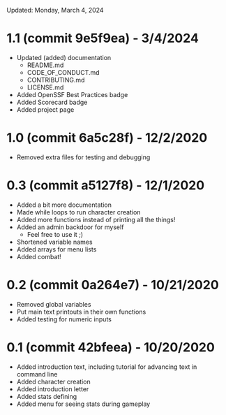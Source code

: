 Updated: Monday, March 4, 2024

# 1.1 (commit 9e5f9ea) - 3/4/2024
- Updated (added) documentation
	- README.md
	- CODE_OF_CONDUCT.md
	- CONTRIBUTING.md
	- LICENSE.md
- Added OpenSSF Best Practices badge
- Added Scorecard badge
- Added project page

# 1.0 (commit 6a5c28f) - 12/2/2020
- Removed extra files for testing and debugging

# 0.3 (commit a5127f8) - 12/1/2020
- Added a bit more documentation
- Made while loops to run character creation
- Added more functions instead of printing all the things!
- Added an admin backdoor for myself
	- Feel free to use it ;)
- Shortened variable names
- Added arrays for menu lists
- Added combat!

# 0.2 (commit 0a264e7) - 10/21/2020
- Removed global variables
- Put main text printouts in their own functions
- Added testing for numeric inputs

# 0.1 (commit 42bfeea) - 10/20/2020
- Added introduction text, including tutorial for advancing text in command line
- Added character creation
- Added introduction letter
- Added stats defining
- Added menu for seeing stats during gameplay